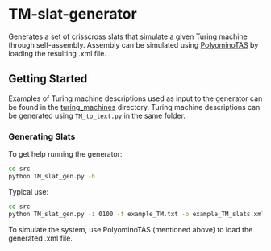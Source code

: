 # TM-slat-generator
Generates a set of crisscross slats that simulate a given Turing machine through self-assembly.
Assembly can be simulated using [PolyominoTAS](http://self-assembly.net/software/PolyominoTAS/) by loading the resulting .xml file.
## Getting Started
Examples of Turing machine descriptions used as input to the generator can be found in the [turing_machines](/turing_machines) directory. Turing machine descriptions can be generated using `TM_to_text.py` in the same folder.
### Generating Slats
To get help running the generator:
```bash
cd src
python TM_slat_gen.py -h
```
Typical use:
```bash
cd src
python TM_slat_gen.py -i 0100 -f example_TM.txt -o example_TM_slats.xml
```
To simulate the system, use PolyominoTAS (mentioned above) to load the generated .xml file.
